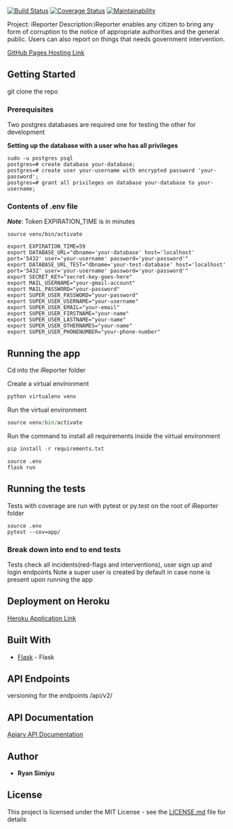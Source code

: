 [![Build Status](https://travis-ci.org/Raywire/iReporter.svg?branch=ft-user-endpoins-162357018)](https://travis-ci.org/Raywire/iReporter)
[![Coverage Status](https://coveralls.io/repos/github/Raywire/iReporter/badge.svg?branch=develop)](https://coveralls.io/github/Raywire/iReporter?branch=develop)
[![Maintainability](https://api.codeclimate.com/v1/badges/1569388b5eb50371ab82/maintainability)](https://codeclimate.com/github/Raywire/iReporter/maintainability)

Project: iReporter
Description:iReporter enables any citizen to bring any form of corruption to the notice of appropriate authorities and the
general public. Users can also report on things that needs government intervention.

[GitHub Pages Hosting Link](https://raywire.github.io/iReporter/UI)

## Getting Started

git clone the repo

### Prerequisites

Two postgres databases are required one for testing the other for development

**Setting up the database with a user who has all privileges**
```
sudo -u postgres psql
postgres=# create database your-database;
postgres=# create user your-username with encrypted password 'your-password';
postgres=# grant all privileges on database your-database to your-username;
```
### Contents of .env file

***Note***: Token EXPIRATION_TIME is in minutes
```
source venv/bin/activate

export EXPIRATION_TIME=59
export DATABASE_URL="dbname='your-database' host='localhost' port='5432' user='your-username' password='your-password'"
export DATABASE_URL_TEST="dbname='your-test-database' host='localhost' port='5432' user='your-username' password='your-password'"
export SECRET_KEY="secret-key-goes-here"
export MAIL_USERNAME="your-gmail-account"
export MAIL_PASSWORD="your-password"
export SUPER_USER_PASSWORD="your-password"
export SUPER_USER_USERNAME="your-username"
export SUPER_USER_EMAIL="your-email"
export SUPER_USER_FIRSTNAME="your-name"
export SUPER_USER_LASTNAME="your-name"
export SUPER_USER_OTHERNAMES="your-name"
export SUPER_USER_PHONENUMBER="your-phone-number"

```
## Running the app
Cd into the iReporter folder

Create a virtual environment

```python
python virtualenv venv
```
Run the virtual environment

```python
source venv/bin/activate
```
Run the command to install all requirements inside the virtual environment

```python
pip install -r requirements.txt
```
```pypthon
source .env
flask run
```

## Running the tests

Tests with coverage are run with pytest or py.test on the root of iReporter folder
```
source .env 
pytest --cov=app/
```
### Break down into end to end tests

Tests check all incidents(red-flags and interventions), user sign up and login endpoints
Note a super user is created by default in case none is present upon running the app

## Deployment on Heroku

[Heroku Application Link](https://enigmatic-inlet-54773.herokuapp.com/api/v2/auth/signup)

## Built With

*   [Flask](http://flask.pocoo.org/docs/dev/) - Flask

## API Endpoints

versioning for the endpoints
/api/v2/

## API Documentation
[Apiary API Documentation](https://ireporter14.docs.apiary.io/#)

## Author

*   **Ryan Simiyu** 

## License

This project is licensed under the MIT License - see the [LICENSE.md](LICENSE.md) file for details